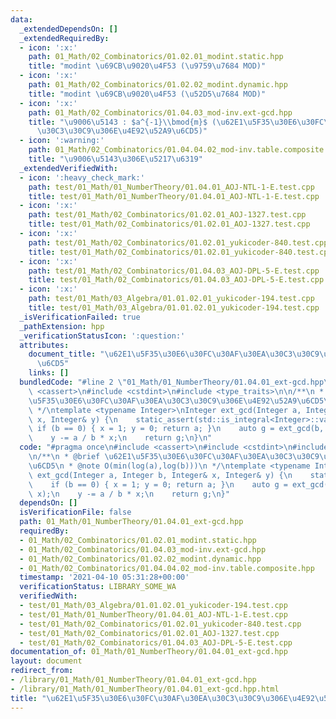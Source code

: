 ```yaml
---
data:
  _extendedDependsOn: []
  _extendedRequiredBy:
  - icon: ':x:'
    path: 01_Math/02_Combinatorics/01.02.01_modint.static.hpp
    title: "modint \u69CB\u9020\u4F53 (\u9759\u7684 MOD)"
  - icon: ':x:'
    path: 01_Math/02_Combinatorics/01.02.02_modint.dynamic.hpp
    title: "modint \u69CB\u9020\u4F53 (\u52D5\u7684 MOD)"
  - icon: ':x:'
    path: 01_Math/02_Combinatorics/01.04.03_mod-inv.ext-gcd.hpp
    title: "\u9006\u5143 : $a^{-1}\\bmod{m}$ (\u62E1\u5F35\u30E6\u30FC\u30AF\u30EA\
      \u30C3\u30C9\u306E\u4E92\u52A9\u6CD5)"
  - icon: ':warning:'
    path: 01_Math/02_Combinatorics/01.04.04.02_mod-inv.table.composite.hpp
    title: "\u9006\u5143\u306E\u5217\u6319"
  _extendedVerifiedWith:
  - icon: ':heavy_check_mark:'
    path: test/01_Math/01_NumberTheory/01.04.01_AOJ-NTL-1-E.test.cpp
    title: test/01_Math/01_NumberTheory/01.04.01_AOJ-NTL-1-E.test.cpp
  - icon: ':x:'
    path: test/01_Math/02_Combinatorics/01.02.01_AOJ-1327.test.cpp
    title: test/01_Math/02_Combinatorics/01.02.01_AOJ-1327.test.cpp
  - icon: ':x:'
    path: test/01_Math/02_Combinatorics/01.02.01_yukicoder-840.test.cpp
    title: test/01_Math/02_Combinatorics/01.02.01_yukicoder-840.test.cpp
  - icon: ':x:'
    path: test/01_Math/02_Combinatorics/01.04.03_AOJ-DPL-5-E.test.cpp
    title: test/01_Math/02_Combinatorics/01.04.03_AOJ-DPL-5-E.test.cpp
  - icon: ':x:'
    path: test/01_Math/03_Algebra/01.01.02.01_yukicoder-194.test.cpp
    title: test/01_Math/03_Algebra/01.01.02.01_yukicoder-194.test.cpp
  _isVerificationFailed: true
  _pathExtension: hpp
  _verificationStatusIcon: ':question:'
  attributes:
    document_title: "\u62E1\u5F35\u30E6\u30FC\u30AF\u30EA\u30C3\u30C9\u306E\u4E92\u52A9\
      \u6CD5"
    links: []
  bundledCode: "#line 2 \"01_Math/01_NumberTheory/01.04.01_ext-gcd.hpp\"\n#include\
    \ <cassert>\n#include <cstdint>\n#include <type_traits>\n\n/**\n * @brief \u62E1\
    \u5F35\u30E6\u30FC\u30AF\u30EA\u30C3\u30C9\u306E\u4E92\u52A9\u6CD5\n * @note O(min(log(a),log(b)))\n\
    \ */\ntemplate <typename Integer>\nInteger ext_gcd(Integer a, Integer b, Integer&\
    \ x, Integer& y) {\n    static_assert(std::is_integral<Integer>::value);\n   \
    \ if (b == 0) { x = 1; y = 0; return a; }\n    auto g = ext_gcd(b, a % b, y, x);\n\
    \    y -= a / b * x;\n    return g;\n}\n"
  code: "#pragma once\n#include <cassert>\n#include <cstdint>\n#include <type_traits>\n\
    \n/**\n * @brief \u62E1\u5F35\u30E6\u30FC\u30AF\u30EA\u30C3\u30C9\u306E\u4E92\u52A9\
    \u6CD5\n * @note O(min(log(a),log(b)))\n */\ntemplate <typename Integer>\nInteger\
    \ ext_gcd(Integer a, Integer b, Integer& x, Integer& y) {\n    static_assert(std::is_integral<Integer>::value);\n\
    \    if (b == 0) { x = 1; y = 0; return a; }\n    auto g = ext_gcd(b, a % b, y,\
    \ x);\n    y -= a / b * x;\n    return g;\n}"
  dependsOn: []
  isVerificationFile: false
  path: 01_Math/01_NumberTheory/01.04.01_ext-gcd.hpp
  requiredBy:
  - 01_Math/02_Combinatorics/01.02.01_modint.static.hpp
  - 01_Math/02_Combinatorics/01.04.03_mod-inv.ext-gcd.hpp
  - 01_Math/02_Combinatorics/01.02.02_modint.dynamic.hpp
  - 01_Math/02_Combinatorics/01.04.04.02_mod-inv.table.composite.hpp
  timestamp: '2021-04-10 05:31:28+00:00'
  verificationStatus: LIBRARY_SOME_WA
  verifiedWith:
  - test/01_Math/03_Algebra/01.01.02.01_yukicoder-194.test.cpp
  - test/01_Math/01_NumberTheory/01.04.01_AOJ-NTL-1-E.test.cpp
  - test/01_Math/02_Combinatorics/01.02.01_yukicoder-840.test.cpp
  - test/01_Math/02_Combinatorics/01.02.01_AOJ-1327.test.cpp
  - test/01_Math/02_Combinatorics/01.04.03_AOJ-DPL-5-E.test.cpp
documentation_of: 01_Math/01_NumberTheory/01.04.01_ext-gcd.hpp
layout: document
redirect_from:
- /library/01_Math/01_NumberTheory/01.04.01_ext-gcd.hpp
- /library/01_Math/01_NumberTheory/01.04.01_ext-gcd.hpp.html
title: "\u62E1\u5F35\u30E6\u30FC\u30AF\u30EA\u30C3\u30C9\u306E\u4E92\u52A9\u6CD5"
---
```

